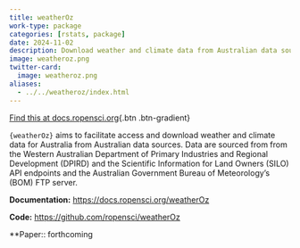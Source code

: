 ```yaml
---
title: weatherOz
work-type: package
categories: [rstats, package]
date: 2024-11-02
description: Download weather and climate data from Australian data sources
image: weatheroz.png
twitter-card:
  image: weatheroz.png
aliases:
  - ../../weatheroz/index.html
---
```


[Find this at docs.ropensci.org](https://docs.ropensci.org/weatherOz){.btn .btn-gradient}

`{weatherOz}` aims to facilitate access and download weather and climate data for Australia from Australian data sources. Data are sourced from from the Western Australian Department of Primary Industries and Regional Development (DPIRD) and the Scientific Information for Land Owners (SILO) API endpoints and the Australian Government Bureau of Meteorology’s (BOM) FTP server.

**Documentation:** https://docs.ropensci.org/weatherOz

**Code:** https://github.com/ropensci/weatherOz

**Paper:: forthcoming

